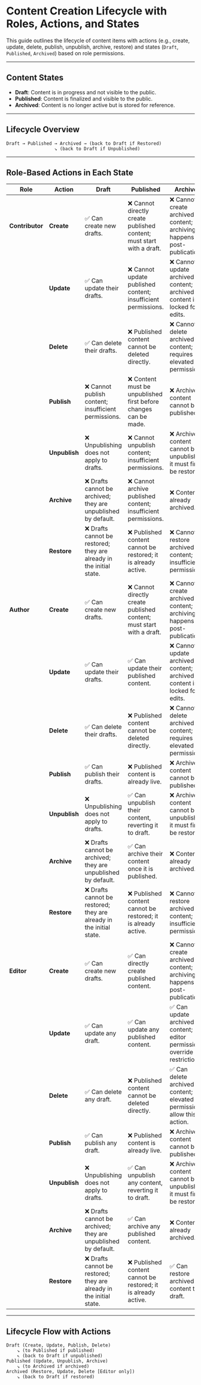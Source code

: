 # Content Creation Lifecycle with Roles, Actions, and States

This guide outlines the lifecycle of content items with actions (e.g., create, update, delete, publish, unpublish, archive, restore) and states (`Draft`, `Published`, `Archived`) based on role permissions.

---

## Content States

- **Draft**: Content is in progress and not visible to the public.
- **Published**: Content is finalized and visible to the public.
- **Archived**: Content is no longer active but is stored for reference.

---

## Lifecycle Overview

```plaintext
Draft → Published → Archived → (back to Draft if Restored)
                  ↘ (back to Draft if Unpublished)
```

---

## Role-Based Actions in Each State

| **Role**        | **Action**    | **Draft**                                                           | **Published**                                                        | **Archived**                                                             |
|-----------------|---------------|---------------------------------------------------------------------|----------------------------------------------------------------------|--------------------------------------------------------------------------|
| **Contributor** | **Create**    | ✅ Can create new drafts.                                            | ❌ Cannot directly create published content; must start with a draft. | ❌ Cannot create archived content; archiving happens post-publication.    |
|                 | **Update**    | ✅ Can update their drafts.                                          | ❌ Cannot update published content; insufficient permissions.         | ❌ Cannot update archived content; archived content is locked for edits.  |
|                 | **Delete**    | ✅ Can delete their drafts.                                          | ❌ Published content cannot be deleted directly.                      | ❌ Cannot delete archived content; requires elevated permissions.         |
|                 | **Publish**   | ❌ Cannot publish content; insufficient permissions.                 | ❌ Content must be unpublished first before changes can be made.      | ❌ Archived content cannot be published.                                  |
|                 | **Unpublish** | ❌ Unpublishing does not apply to drafts.                            | ❌ Cannot unpublish content; insufficient permissions.                | ❌ Archived content cannot be unpublished; it must first be restored.     |
|                 | **Archive**   | ❌ Drafts cannot be archived; they are unpublished by default.       | ❌ Cannot archive published content; insufficient permissions.        | ❌ Content is already archived.                                           |
|                 | **Restore**   | ❌ Drafts cannot be restored; they are already in the initial state. | ❌ Published content cannot be restored; it is already active.        | ❌ Cannot restore archived content; insufficient permissions.             |
| **Author**      | **Create**    | ✅ Can create new drafts.                                            | ❌ Cannot directly create published content; must start with a draft. | ❌ Cannot create archived content; archiving happens post-publication.    |
|                 | **Update**    | ✅ Can update their drafts.                                          | ✅ Can update their published content.                                | ❌ Cannot update archived content; archived content is locked for edits.  |
|                 | **Delete**    | ✅ Can delete their drafts.                                          | ❌ Published content cannot be deleted directly.                      | ❌ Cannot delete archived content; requires elevated permissions.         |
|                 | **Publish**   | ✅ Can publish their drafts.                                         | ❌ Published content is already live.                                 | ❌ Archived content cannot be published.                                  |
|                 | **Unpublish** | ❌ Unpublishing does not apply to drafts.                            | ✅ Can unpublish their content, reverting it to draft.                | ❌ Archived content cannot be unpublished; it must first be restored.     |
|                 | **Archive**   | ❌ Drafts cannot be archived; they are unpublished by default.       | ✅ Can archive their content once it is published.                    | ❌ Content is already archived.                                           |
|                 | **Restore**   | ❌ Drafts cannot be restored; they are already in the initial state. | ❌ Published content cannot be restored; it is already active.        | ❌ Cannot restore archived content; insufficient permissions.             |
| **Editor**      | **Create**    | ✅ Can create new drafts.                                            | ✅ Can directly create published content.                             | ❌ Cannot create archived content; archiving happens post-publication.    |
|                 | **Update**    | ✅ Can update any draft.                                             | ✅ Can update any published content.                                  | ✅ Can update archived content; editor permissions override restrictions. |
|                 | **Delete**    | ✅ Can delete any draft.                                             | ❌ Published content cannot be deleted directly.                      | ✅ Can delete archived content; elevated permissions allow this action.   |
|                 | **Publish**   | ✅ Can publish any draft.                                            | ❌ Published content is already live.                                 | ❌ Archived content cannot be published.                                  |
|                 | **Unpublish** | ❌ Unpublishing does not apply to drafts.                            | ✅ Can unpublish any content, reverting it to draft.                  | ❌ Archived content cannot be unpublished; it must first be restored.     |
|                 | **Archive**   | ❌ Drafts cannot be archived; they are unpublished by default.       | ✅ Can archive any published content.                                 | ❌ Content is already archived.                                           |
|                 | **Restore**   | ❌ Drafts cannot be restored; they are already in the initial state. | ❌ Published content cannot be restored; it is already active.        | ✅ Can restore archived content to draft.                                 |

---

## Lifecycle Flow with Actions

```plaintext
Draft (Create, Update, Publish, Delete)
    ↘ (to Published if published)
    ↖ (back to Draft if unpublished)
Published (Update, Unpublish, Archive)
    ↘ (to Archived if archived)
Archived (Restore, Update, Delete [Editor only])
    ↘ (back to Draft if restored)
```

